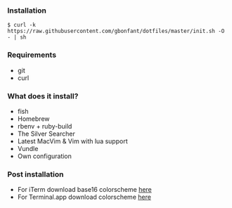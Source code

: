 ### Installation

``$ curl -k https://raw.githubusercontent.com/gbonfant/dotfiles/master/init.sh -O - | sh``


### Requirements

* git
* curl

### What does it install?

* fish
* Homebrew
* rbenv + ruby-build
* The Silver Searcher
* Latest MacVim & Vim with lua support
* Vundle
* Own configuration

### Post installation

- For iTerm download base16 colorscheme [here](https://github.com/gbonfant/base16-iterm2)
- For Terminal.app download colorscheme [here](https://github.com/gbonfant/tomorrow-theme/tree/master/OS%20X%20Terminal)
